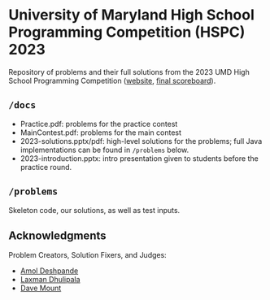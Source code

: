 # University of Maryland High School Programming Competition (HSPC) 2023
Repository of problems and their full solutions from the 2023 UMD High School Programming Competition ([website](http://www.cs.umd.edu/Outreach/hsContest23/), [final scoreboard](docs/2023_hspc_final.png)).  

## `/docs`
* Practice.pdf: problems for the practice contest
* MainContest.pdf: problems for the main contest
* 2023-solutions.pptx/pdf: high-level solutions for the problems; full Java implementations can be found in `/problems` below.
* 2023-introduction.pptx: intro presentation given to students before the practice round.


## `/problems`
Skeleton code, our solutions, as well as test inputs.

## Acknowledgments

Problem Creators, Solution Fixers, and Judges:

* [Amol Deshpande](http://www.cs.umd.edu/~amol/)
* [Laxman Dhulipala](https://www.cs.umd.edu/~laxman/)
* [Dave Mount](http://www.cs.umd.edu/~mount)
